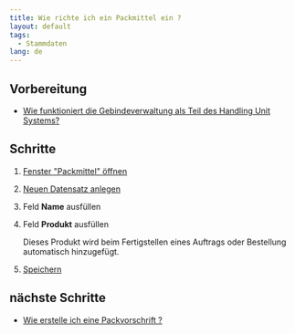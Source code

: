 ```yaml
---
title: Wie richte ich ein Packmittel ein ?
layout: default
tags:
  - Stammdaten
lang: de
---
```


## Vorbereitung

- [Wie funktioniert die Gebindeverwaltung als Teil des Handling Unit Systems?](Wie_funktioniert_die_Gebindeverwaltung_als_Teil_des_Handling_Unit_Systems)


## Schritte

1. [Fenster "Packmittel" öffnen](Wie_finde_und_öffne_ich_ein_Fenster)
1. [Neuen Datensatz anlegen](Wie_lege_ich_einen_neuen_datensatz_an)
1. Feld **Name** ausfüllen
1. Feld **Produkt** ausfüllen

   Dieses Produkt wird beim Fertigstellen eines Auftrags oder Bestellung automatisch hinzugefügt.
   
1. [Speichern](Wie_lege_ich_einen_neuen_datensatz_an)

## nächste Schritte

- [Wie erstelle ich eine Packvorschrift ?](Wie_erstelle_ich_eine_Packvorschrift)